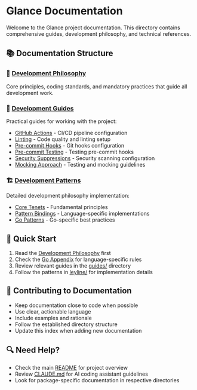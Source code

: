 # Glance Documentation

Welcome to the Glance project documentation. This directory contains comprehensive guides, development philosophy, and technical references.

## 📚 Documentation Structure

### 🎯 [Development Philosophy](../DEVELOPMENT_PHILOSOPHY.md)
Core principles, coding standards, and mandatory practices that guide all development work.

### 🔧 [Development Guides](./guides/)
Practical guides for working with the project:
- [GitHub Actions](./guides/github-actions.md) - CI/CD pipeline configuration
- [Linting](./guides/linting.md) - Code quality and linting setup
- [Pre-commit Hooks](./guides/precommit.md) - Git hooks configuration
- [Pre-commit Testing](./guides/precommit-testing.md) - Testing pre-commit hooks
- [Security Suppressions](./guides/security-suppressions.md) - Security scanning configuration
- [Mocking Approach](./guides/mocking-approach.md) - Testing and mocking guidelines

### 🏗️ [Development Patterns](./leyline/)
Detailed development philosophy implementation:
- [Core Tenets](./leyline/tenets/) - Fundamental principles
- [Pattern Bindings](./leyline/bindings/) - Language-specific implementations
- [Go Patterns](./leyline/bindings/categories/go/) - Go-specific best practices

## 🚀 Quick Start

1. Read the [Development Philosophy](../DEVELOPMENT_PHILOSOPHY.md) first
2. Check the [Go Appendix](../DEVELOPMENT_PHILOSOPHY_APPENDIX_GO.md) for language-specific rules
3. Review relevant guides in the [guides/](./guides/) directory
4. Follow the patterns in [leyline/](./leyline/) for implementation details

## 📝 Contributing to Documentation

- Keep documentation close to code when possible
- Use clear, actionable language
- Include examples and rationale
- Follow the established directory structure
- Update this index when adding new documentation

## 🔍 Need Help?

- Check the main [README](../README.md) for project overview
- Review [CLAUDE.md](../CLAUDE.md) for AI coding assistant guidelines
- Look for package-specific documentation in respective directories
